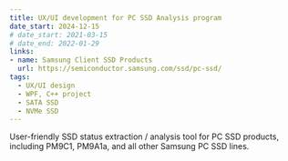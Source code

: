 ```yaml
---
title: UX/UI development for PC SSD Analysis program
date_start: 2024-12-15
# date_start: 2021-03-15
# date_end: 2022-01-29
links:
- name: Samsung Client SSD Products
  url: https://semiconductor.samsung.com/ssd/pc-ssd/
tags:
  - UX/UI design
  - WPF, C++ project
  - SATA SSD
  - NVMe SSD
---
```


User-friendly SSD status extraction / analysis tool for PC SSD products, including PM9C1, PM9A1a, and all other Samsung PC SSD lines.  

<!--more-->
